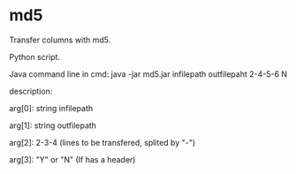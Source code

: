# md5
Transfer columns with md5.

Python script.



Java
command line in cmd:
java -jar md5.jar  infilepath outfilepaht  2-4-5-6 N

description:

arg[0]: string infilepath

arg[1]: string outfilepath

arg[2]: 2-3-4  (lines to be transfered, splited by "-")

arg[3]: "Y" or "N"  (If has a header)
